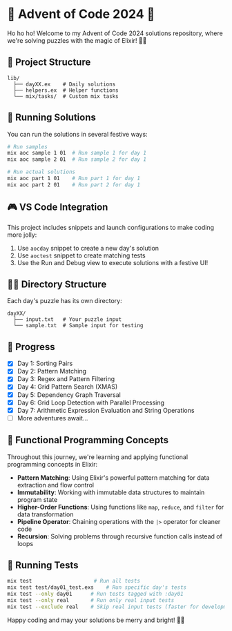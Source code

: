 # 🎄 Advent of Code 2024 🎄

Ho ho ho! Welcome to my Advent of Code 2024 solutions repository, where we're solving puzzles with the magic of Elixir! 🎅✨

## 🌟 Project Structure

```
lib/
  ├── dayXX.ex    # Daily solutions
  ├── helpers.ex  # Helper functions
  └── mix/tasks/  # Custom mix tasks
```

## 🎁 Running Solutions

You can run the solutions in several festive ways:

```bash
# Run samples
mix aoc sample 1 01  # Run sample 1 for day 1
mix aoc sample 2 01  # Run sample 2 for day 1

# Run actual solutions
mix aoc part 1 01    # Run part 1 for day 1
mix aoc part 2 01    # Run part 2 for day 1
```

## 🎮 VS Code Integration

This project includes snippets and launch configurations to make coding more jolly:

1. Use `aocday` snippet to create a new day's solution
2. Use `aoctest` snippet to create matching tests
3. Use the Run and Debug view to execute solutions with a festive UI!

## 🧝‍♂️ Directory Structure

Each day's puzzle has its own directory:

```
dayXX/
  ├── input.txt   # Your puzzle input
  └── sample.txt  # Sample input for testing
```

## 🎯 Progress

- [x] Day 1: Sorting Pairs
- [x] Day 2: Pattern Matching
- [x] Day 3: Regex and Pattern Filtering
- [x] Day 4: Grid Pattern Search (XMAS)
- [x] Day 5: Dependency Graph Traversal
- [x] Day 6: Grid Loop Detection with Parallel Processing
- [x] Day 7: Arithmetic Expression Evaluation and String Operations
- [ ] More adventures await...

## 🧠 Functional Programming Concepts

Throughout this journey, we're learning and applying functional programming concepts in Elixir:

- **Pattern Matching**: Using Elixir's powerful pattern matching for data extraction and flow control
- **Immutability**: Working with immutable data structures to maintain program state
- **Higher-Order Functions**: Using functions like `map`, `reduce`, and `filter` for data transformation
- **Pipeline Operator**: Chaining operations with the `|>` operator for cleaner code
- **Recursion**: Solving problems through recursive function calls instead of loops

## 🌠 Running Tests

```bash
mix test                    # Run all tests
mix test test/day01_test.exs    # Run specific day's tests
mix test --only day01      # Run tests tagged with :day01
mix test --only real       # Run only real input tests
mix test --exclude real    # Skip real input tests (faster for development)
```

Happy coding and may your solutions be merry and bright! 🎄✨
